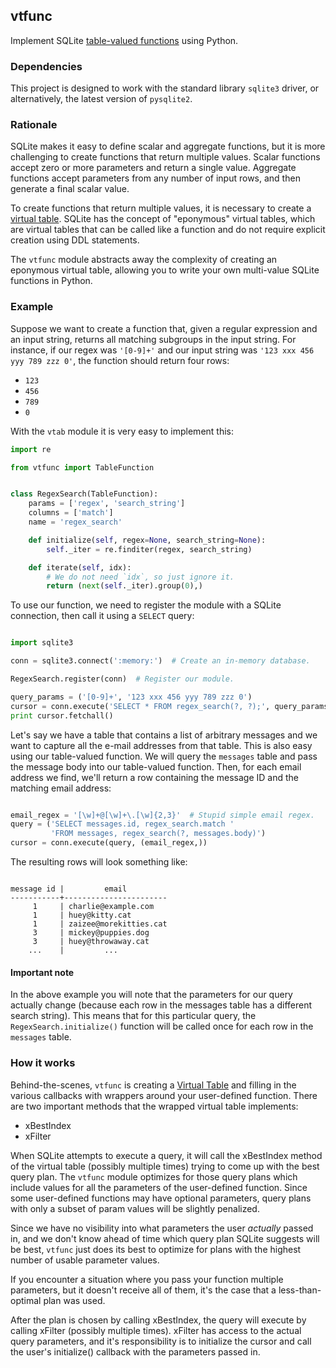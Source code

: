 ## vtfunc

Implement SQLite [table-valued functions](http://sqlite.org/vtab.html#tabfunc2)
using Python.

### Dependencies

This project is designed to work with the standard library `sqlite3` driver, or
alternatively, the latest version of `pysqlite2`.

### Rationale

SQLite makes it easy to define scalar and aggregate functions, but it is more
challenging to create functions that return multiple values. Scalar functions
accept zero or more parameters and return a single value. Aggregate functions
accept parameters from any number of input rows, and then generate a final
scalar value.

To create functions that return multiple values, it is necessary to create a
[virtual table](http://sqlite.org/vtab.html). SQLite has the concept of
"eponymous" virtual tables, which are virtual tables that can be called like a
function and do not require explicit creation using DDL statements.

The `vtfunc` module abstracts away the complexity of creating an eponymous
virtual table, allowing you to write your own multi-value SQLite functions in
Python.

### Example

Suppose we want to create a function that, given a regular expression and an
input string, returns all matching subgroups in the input string. For instance,
if our regex was `'[0-9]+'` and our input string was `'123 xxx 456 yyy
789 zzz 0'`, the function should return four rows:

* `123`
* `456`
* `789`
* `0`

With the `vtab` module it is very easy to implement this:

```python
import re

from vtfunc import TableFunction


class RegexSearch(TableFunction):
    params = ['regex', 'search_string']
    columns = ['match']
    name = 'regex_search'

    def initialize(self, regex=None, search_string=None):
        self._iter = re.finditer(regex, search_string)

    def iterate(self, idx):
        # We do not need `idx`, so just ignore it.
        return (next(self._iter).group(0),)
```

To use our function, we need to register the module with a SQLite connection,
then call it using a `SELECT` query:

```python

import sqlite3

conn = sqlite3.connect(':memory:')  # Create an in-memory database.

RegexSearch.register(conn)  # Register our module.

query_params = ('[0-9]+', '123 xxx 456 yyy 789 zzz 0')
cursor = conn.execute('SELECT * FROM regex_search(?, ?);', query_params)
print cursor.fetchall()
```

Let's say we have a table that contains a list of arbitrary messages and we
want to capture all the e-mail addresses from that table. This is also easy
using our table-valued function. We will query the `messages` table and pass
the message body into our table-valued function. Then, for each email address
we find, we'll return a row containing the message ID and the matching email
address:

```python

email_regex = '[\w]+@[\w]+\.[\w]{2,3}'  # Stupid simple email regex.
query = ('SELECT messages.id, regex_search.match '
         'FROM messages, regex_search(?, messages.body)')
cursor = conn.execute(query, (email_regex,))
```

The resulting rows will look something like:

```

message id |         email
-----------+-----------------------
     1     | charlie@example.com
     1     | huey@kitty.cat
     1     | zaizee@morekitties.cat
     3     | mickey@puppies.dog
     3     | huey@throwaway.cat
    ...    |         ...
```

#### Important note

In the above example you will note that the parameters for our query actually
change (because each row in the messages table has a different search string).
This means that for this particular query, the `RegexSearch.initialize()`
function will be called once for each row in the `messages` table.

### How it works

Behind-the-scenes, `vtfunc` is creating a [Virtual Table](http://sqlite.org/vtab.html)
and filling in the various callbacks with wrappers around your user-defined
function. There are two important methods that the wrapped virtual table
implements:

* xBestIndex
* xFilter

When SQLite attempts to execute a query, it will call the xBestIndex method of
the virtual table (possibly multiple times) trying to come up with the best
query plan. The `vtfunc` module optimizes for those query plans which include
values for all the parameters of the user-defined function. Since some
user-defined functions may have optional parameters, query plans with only a
subset of param values will be slightly penalized.

Since we have no visibility into what parameters the user *actually* passed in,
and we don't know ahead of time which query plan SQLite suggests will be
best, `vtfunc` just does its best to optimize for plans with the highest
number of usable parameter values.

If you encounter a situation where you pass your function multiple parameters,
but it doesn't receive all of them, it's the case that a less-than-optimal
plan was used.

After the plan is chosen by calling xBestIndex, the query will execute by
calling xFilter (possibly multiple times). xFilter has access to the actual
query parameters, and it's responsibility is to initialize the cursor and call
the user's initialize() callback with the parameters passed in.
